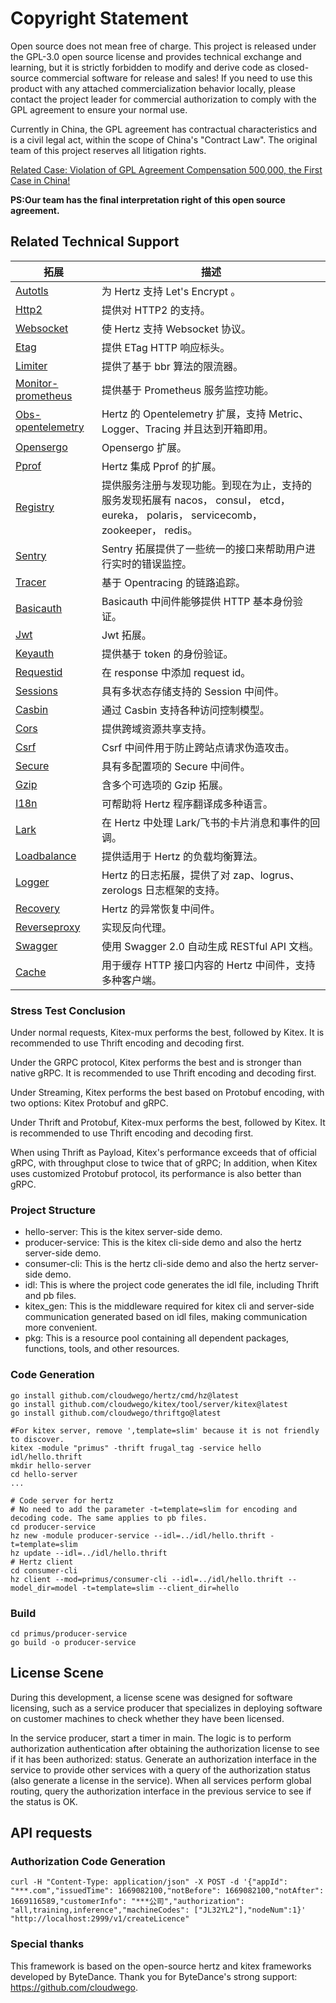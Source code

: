 # Copyright Statement

Open source does not mean free of charge. This project is released under the GPL-3.0 open source license and provides technical exchange and learning, but it is strictly forbidden to modify and derive code as closed-source commercial software for release and sales! If you need to use this product with any attached commercialization behavior locally, please contact the project leader for commercial authorization to comply with the GPL agreement to ensure your normal use.

Currently in China, the GPL agreement has contractual characteristics and is a civil legal act, within the scope of China's "Contract Law". The original team of this project reserves all litigation rights.

[Related Case: Violation of GPL Agreement Compensation 500,000, the First Case in China!]((https://mp.weixin.qq.com/s/YQ6sNjbDS-P7BViLZIsaoA))

**PS:Our team has the final interpretation right of this open source agreement.**

## Related Technical Support

| 拓展                                                                                                 | 描述                                                                                                |
|----------------------------------------------------------------------------------------------------|---------------------------------------------------------------------------------------------------|
| [Autotls](https://github.com/hertz-contrib/autotls)                                                | 为 Hertz 支持 Let's Encrypt 。                                                                        |
| [Http2](https://github.com/hertz-contrib/http2)                                                    | 提供对 HTTP2 的支持。                                                                                    |
| [Websocket](https://github.com/hertz-contrib/websocket)                                            | 使 Hertz 支持 Websocket 协议。                                                                          |
| [Etag](https://github.com/hertz-contrib/etag)                                                      | 提供 ETag HTTP 响应标头。                                                                                |
| [Limiter](https://github.com/hertz-contrib/limiter)                                                | 提供了基于 bbr 算法的限流器。                                                                                 |
| [Monitor-prometheus](https://github.com/hertz-contrib/monitor-prometheus)                          | 提供基于 Prometheus 服务监控功能。                                                                           |
| [Obs-opentelemetry](https://github.com/hertz-contrib/obs-opentelemetry)                            | Hertz 的 Opentelemetry 扩展，支持 Metric、Logger、Tracing 并且达到开箱即用。                                       |
| [Opensergo](https://github.com/hertz-contrib/opensergo)                                            | Opensergo 扩展。                                                                                     |
| [Pprof](https://github.com/hertz-contrib/pprof)                                                    | Hertz 集成 Pprof 的扩展。                                                                               |
| [Registry](https://github.com/hertz-contrib/registry)                                              | 提供服务注册与发现功能。到现在为止，支持的服务发现拓展有 nacos， consul， etcd， eureka， polaris， servicecomb， zookeeper， redis。 |
| [Sentry](https://github.com/hertz-contrib/hertzsentry)                                             | Sentry 拓展提供了一些统一的接口来帮助用户进行实时的错误监控。                                                                |
| [Tracer](https://github.com/hertz-contrib/tracer)                                                  | 基于 Opentracing 的链路追踪。                                                                             |
| [Basicauth](https://github.com/cloudwego/hertz/tree/develop/pkg/app/middlewares/server/basic_auth) | Basicauth 中间件能够提供 HTTP 基本身份验证。                                                                    |
| [Jwt](https://github.com/hertz-contrib/jwt)                                                        | Jwt 拓展。                                                                                           |
| [Keyauth](https://github.com/hertz-contrib/keyauth)                                                | 提供基于 token 的身份验证。                                                                                 |
| [Requestid](https://github.com/hertz-contrib/requestid)                                            | 在 response 中添加 request id。                                                                        |
| [Sessions](https://github.com/hertz-contrib/sessions)                                              | 具有多状态存储支持的 Session 中间件。                                                                           |
| [Casbin](https://github.com/hertz-contrib/casbin)                                                  | 通过 Casbin 支持各种访问控制模型。                                                                             |
| [Cors](https://github.com/hertz-contrib/cors)                                                      | 提供跨域资源共享支持。                                                                                       |
| [Csrf](https://github.com/hertz-contrib/csrf)                                                      | Csrf 中间件用于防止跨站点请求伪造攻击。                                                                            |
| [Secure](https://github.com/hertz-contrib/secure)                                                  | 具有多配置项的 Secure 中间件。                                                                               |
| [Gzip](https://github.com/hertz-contrib/gzip)                                                      | 含多个可选项的 Gzip 拓展。                                                                                  |
| [I18n](https://github.com/hertz-contrib/i18n)                                                      | 可帮助将 Hertz 程序翻译成多种语言。                                                                             |
| [Lark](https://github.com/hertz-contrib/lark-hertz)                                                | 在 Hertz 中处理 Lark/飞书的卡片消息和事件的回调。                                                                   |
| [Loadbalance](https://github.com/hertz-contrib/loadbalance)                                        | 提供适用于 Hertz 的负载均衡算法。                                                                              |
| [Logger](https://github.com/hertz-contrib/logger)                                                  | Hertz 的日志拓展，提供了对 zap、logrus、zerologs 日志框架的支持。                                                     |
| [Recovery](https://github.com/cloudwego/hertz/tree/develop/pkg/app/middlewares/server/recovery)    | Hertz 的异常恢复中间件。                                                                                   |
| [Reverseproxy](https://github.com/hertz-contrib/reverseproxy)                                      | 实现反向代理。                                                                                           |
| [Swagger](https://github.com/hertz-contrib/swagger)                                                | 使用 Swagger 2.0 自动生成 RESTful API 文档。                                                               |
| [Cache](https://github.com/hertz-contrib/cache)                                                    | 用于缓存 HTTP 接口内容的 Hertz 中间件，支持多种客户端。                                                                |


### Stress Test Conclusion
Under normal requests, Kitex-mux performs the best, followed by Kitex. It is recommended to use Thrift encoding and decoding first.

Under the GRPC protocol, Kitex performs the best and is stronger than native gRPC. It is recommended to use Thrift encoding and decoding first.

Under Streaming, Kitex performs the best based on Protobuf encoding, with two options: Kitex Protobuf and gRPC.

Under Thrift and Protobuf, Kitex-mux performs the best, followed by Kitex. It is recommended to use Thrift encoding and decoding first.

When using Thrift as Payload, Kitex's performance exceeds that of official gRPC, with throughput close to twice that of gRPC; In addition, when Kitex uses customized Protobuf protocol, its performance is also better than gRPC.

### Project Structure

- hello-server: This is the kitex server-side demo. 
- producer-service: This is the kitex cli-side demo and also the hertz server-side demo. 
- consumer-cli: This is the hertz cli-side demo and also the hertz server-side demo.
- idl: This is where the project code generates the idl file, including Thrift and pb files.
- kitex_gen: This is the middleware required for kitex cli and server-side communication generated based on idl files, making communication more convenient.
- pkg: This is a resource pool containing all dependent packages, functions, tools, and other resources.

### Code Generation

```
go install github.com/cloudwego/hertz/cmd/hz@latest
go install github.com/cloudwego/kitex/tool/server/kitex@latest
go install github.com/cloudwego/thriftgo@latest

#For kitex server, remove ',template=slim' because it is not friendly to discover.
kitex -module "primus" -thrift frugal_tag -service hello idl/hello.thrift
mkdir hello-server
cd hello-server
...

# Code server for hertz
# No need to add the parameter -t=template=slim for encoding and decoding code. The same applies to pb files.
cd producer-service
hz new -module producer-service --idl=../idl/hello.thrift -t=template=slim
hz update --idl=../idl/hello.thrift
# Hertz client
cd consumer-cli
hz client --mod=primus/consumer-cli --idl=../idl/hello.thrift --model_dir=model -t=template=slim --client_dir=hello
```
### Build
```
cd primus/producer-service
go build -o producer-service
```

## License Scene
During this development, a license scene was designed for software licensing, such as a service producer that specializes in deploying software on customer machines to check whether they have been licensed.

In the service producer, start a timer in main. The logic is to perform authorization authentication after obtaining the authorization license to see if it has been authorized: status.
Generate an authorization interface in the service to provide other services with a query of the authorization status (also generate a license in the service).
When all services perform global routing, query the authorization interface in the previous service to see if the status is OK.

## API requests

### Authorization Code Generation

```
curl -H "Content-Type: application/json" -X POST -d '{"appId": "***.com","issuedTime": 1669082100,"notBefore": 1669082100,"notAfter": 1669116589,"customerInfo": "***公司","authorization": "all,training,inference","machineCodes": ["JL32YL2"],"nodeNum":1}' "http://localhost:2999/v1/createLicence"
```

### Special thanks

This framework is based on the open-source hertz and kitex frameworks developed by ByteDance. Thank you for ByteDance's strong support: https://github.com/cloudwego.
